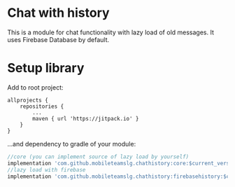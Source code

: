 # Chat with history
This is a module for chat functionality with lazy load of old messages. It uses Firebase Database by default.
# Setup library
Add to root project:
```
allprojects {
    repositories {
        ...
        maven { url 'https://jitpack.io' }
    }
}
```
...and dependency to gradle of your module:
```gradle
//core (you can implement source of lazy load by yourself)
implementation 'com.github.mobileteamslg.chathistory:core:$current_version'
//lazy load with firebase
implementation 'com.github.mobileteamslg.chathistory:firebasehistory:$current_version'
```
